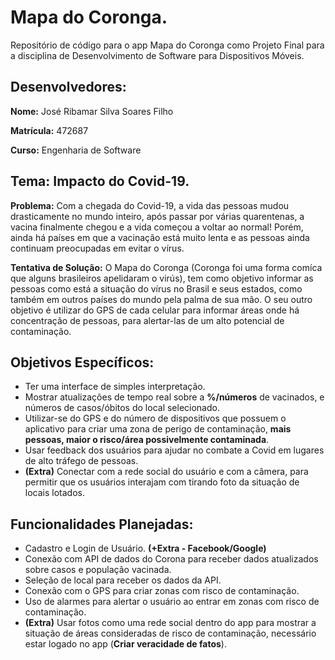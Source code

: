 # Mapa do Coronga. 
Repositório de código para o app Mapa do Coronga como Projeto Final para a disciplina de Desenvolvimento de Software para Dispositivos Móveis.

## __Desenvolvedores:__

__Nome:__ José Ribamar Silva Soares Filho

__Matrícula:__ 472687

__Curso:__ Engenharia de Software

## __Tema:__ Impacto do Covid-19.

__Problema:__ Com a chegada do Covid-19, a vida das pessoas mudou drasticamente no mundo inteiro, após passar por várias quarentenas, a vacina finalmente chegou e a vida começou a voltar ao normal! Porém, ainda há países em que a vacinação está muito lenta e as pessoas ainda continuam preocupadas em evitar o vírus.

__Tentativa de Solução:__ O Mapa do Coronga (Coronga foi uma forma comíca que alguns brasileiros apelidaram o virús), tem como objetivo informar as pessoas como está a situação do vírus no Brasil e seus estados, como também em outros países do mundo pela palma de sua mão. O seu outro objetivo é utilizar do GPS de cada celular para informar áreas onde há concentração de pessoas, para alertar-las de um alto potencial de contaminação.

## __Objetivos Específicos:__

- Ter uma interface de simples interpretação.
- Mostrar atualizações de tempo real sobre a __%/números__ de vacinados, e números de casos/óbitos do local selecionado.
- Utilizar-se do GPS e do número de dispositivos que possuem o aplicativo para criar uma zona de perigo de contaminação, __mais pessoas, maior o risco/área possivelmente contaminada__.
- Usar feedback dos usuários para ajudar no combate a Covid em lugares de alto tráfego de pessoas.
- __(Extra)__ Conectar com a rede social do usuário e com a câmera, para permitir que os usuários interajam com tirando foto da situação de locais lotados.

## __Funcionalidades Planejadas:__

- Cadastro e Login de Usuário. __(+Extra - Facebook/Google)__
- Conexão com API de dados do Corona para receber dados atualizados sobre casos e população vacinada.
- Seleção de local para receber os dados da API.
- Conexão com o GPS para criar zonas com risco de contaminação.
- Uso de alarmes para alertar o usuário ao entrar em zonas com risco de  contaminação.
- __(Extra)__ Usar fotos como uma rede social dentro do app para mostrar a situação de áreas consideradas de risco de contaminação, necessário estar logado no app (__Criar veracidade de fatos__).
